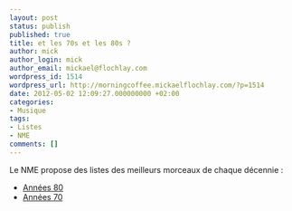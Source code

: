 ```yaml
---
layout: post
status: publish
published: true
title: et les 70s et les 80s ?
author: mick
author_login: mick
author_email: mickael@flochlay.com
wordpress_id: 1514
wordpress_url: http://morningcoffee.mickaelflochlay.com/?p=1514
date: 2012-05-02 12:09:27.000000000 +02:00
categories:
- Musique
tags:
- Listes
- NME
comments: []
---
```

Le NME propose des listes des meilleurs morceaux de chaque décennie :
<ul>
	<li><a href="http://stereogum.com/1016812/nmes-100-best-tracks-of-the-80s/list/">Années 80</a></li>
	<li><a href="http://stereogum.com/1000301/nmes-100-best-tracks-of-the-70s/list/">Années 70</a></li>
</ul>
&nbsp;
